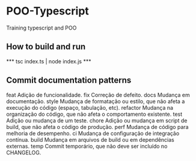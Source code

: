 # POO-Typescript
Training typescript and POO


## How to build and run
*** tsc index.ts | node index.js ***


## Commit documentation patterns
feat     Adição de funcionalidade.
fix      Correção de defeito.
docs     Mudança em documentação.
style    Mudança de formatação ou estilo, que não afeta a execução do código (espaço, tabulação, etc).
refactor Mudança na organização do código, que não afeta o comportamento existente.
test     Adição ou mudança de um teste.
chore    Adição ou mudança em script de build, que não afeta o código de produção.
perf     Mudança de código para melhoria de desempenho.
ci       Mudança de configuração de integração contínua.
build    Mudança em arquivos de build ou em dependências externas.
temp     Commit temporário, que não deve ser incluído no CHANGELOG.